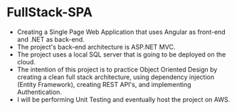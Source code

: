# FullStack-SPA
- Creating a Single Page Web Application that uses Angular as front-end and .NET as back-end.
- The project's back-end architecture is ASP.NET MVC.
- The project uses a local SQL server that is going to be deployed on the cloud.
- The intention of this project is to practice Object Oriented Design by creating a clean full stack architecture, using dependency injection (Entity Framework), creating REST API's, and implementing Authentication. 
-  I will be performing Unit Testing and eventually host the project on AWS.
